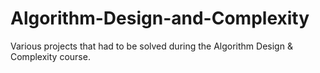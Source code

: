 # Algorithm-Design-and-Complexity
Various projects that had to be solved during the Algorithm Design &amp; Complexity course.
